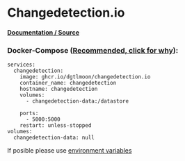 # **Changedetection.io**

#### [Documentation / Source](https://changedetection.io)

### Docker-Compose ([Recommended, click for why](https://docs.docker.com/compose/intro/features-uses/)):

```
services:
  changedetection:
    image: ghcr.io/dgtlmoon/changedetection.io
    container_name: changedetection
    hostname: changedetection
    volumes:
      - changedetection-data:/datastore

    ports:
      - 5000:5000
    restart: unless-stopped
volumes:
  changedetection-data: null
```

If posible please use [environment variables](https://docs.docker.com/compose/environment-variables/set-environment-variables/)
